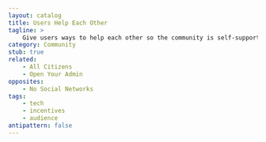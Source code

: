 ```yaml
---
layout: catalog
title: Users Help Each Other
tagline: >
    Give users ways to help each other so the community is self-supporting.
category: Community
stub: true
related:
    - All Citizens
    - Open Your Admin
opposites: 
    - No Social Networks
tags:
    - tech
    - incentives
    - audience
antipattern: false 
---
```

